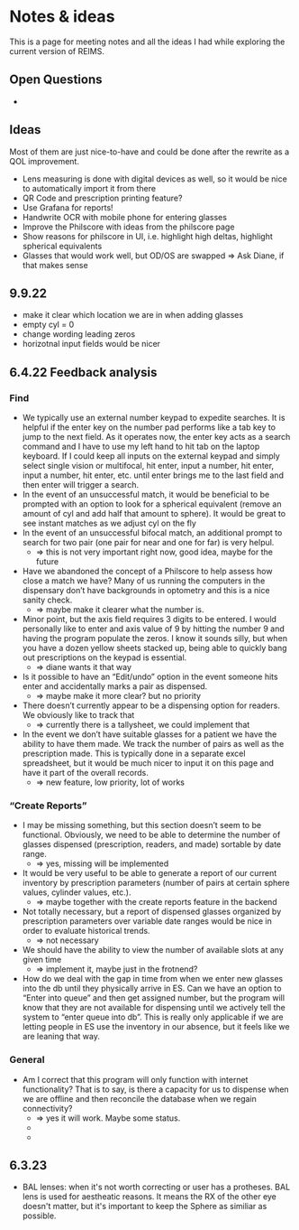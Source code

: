 # Notes & ideas

This is a page for meeting notes and all the ideas I had while exploring the current version of REIMS.

## Open Questions

-

## Ideas

Most of them are just nice-to-have and could be done after the rewrite as a QOL improvement.

- Lens measuring is done with digital devices as well, so it would be nice to automatically import it from there
- QR Code and prescription printing feature?
- Use Grafana for reports!
- Handwrite OCR with mobile phone for entering glasses
- Improve the Philscore with ideas from the philscore page
- Show reasons for philscore in UI, i.e. highlight high deltas, highlight spherical equivalents
- Glasses that would work well, but OD/OS are swapped => Ask Diane, if that makes sense

## 9.9.22

- make it clear which location we are in when adding glasses
- empty cyl = 0
- change wording leading zeros
- horizotnal input fields would be nicer

## 6.4.22 Feedback analysis

### Find

- We typically use an external number keypad to expedite searches. It is helpful if the enter key on the number pad performs like a tab key to jump to the next field. As it operates now, the enter key acts as a search command and I have to use my left hand to hit tab on the laptop keyboard. If I could keep all inputs on the external keypad and simply select single vision or multifocal, hit enter, input a number, hit enter, input a number, hit enter, etc. until enter brings me to the last field and then enter will trigger a search.
- In the event of an unsuccessful match, it would be beneficial to be prompted with an option to look for a spherical equivalent (remove an amount of cyl and add half that amount to sphere). It would be great to see instant matches as we adjust cyl on the fly
- In the event of an unsuccessful bifocal match, an additional prompt to search for two pair (one pair for near and one for far) is very helpul.
  - => this is not very important right now, good idea, maybe for the future
- Have we abandoned the concept of a Philscore to help assess how close a match we have? Many of us running the computers in the dispensary don’t have backgrounds in optometry and this is a nice sanity check.
  - => maybe make it clearer what the number is.
- Minor point, but the axis field requires 3 digits to be entered. I would personally like to enter and axis value of 9 by hitting the number 9 and having the program populate the zeros. I know it sounds silly, but when you have a dozen yellow sheets stacked up, being able to quickly bang out prescriptions on the keypad is essential.
  - => diane wants it that way
- Is it possible to have an “Edit/undo” option in the event someone hits enter and accidentally marks a pair as dispensed.
  - => maybe make it more clear? but no priority
- There doesn’t currently appear to be a dispensing option for readers. We obviously like to track that
  - => currently there is a tallysheet, we could implement that
- In the event we don’t have suitable glasses for a patient we have the ability to have them made. We track the number of pairs as well as the prescription made. This is typically done in a separate excel spreadsheet, but it would be much nicer to input it on this page and have it part of the overall records.
  - => new feature, low priority, lot of works

### “Create Reports”

- I may be missing something, but this section doesn’t seem to be functional. Obviously, we need to be able to determine the number of glasses dispensed (prescription, readers, and made) sortable by date range.
  - => yes, missing will be implemented
- It would be very useful to be able to generate a report of our current inventory by prescription parameters (number of pairs at certain sphere values, cylinder values, etc.).
  - => maybe together with the create reports feature in the backend
- Not totally necessary, but a report of dispensed glasses organized by prescription parameters over variable date ranges would be nice in order to evaluate historical trends.
  - => not necessary
- We should have the ability to view the number of available slots at any given time
  - => implement it, maybe just in the frotnend?
- How do we deal with the gap in time from when we enter new glasses into the db until they physically arrive in ES. Can we have an option to “Enter into queue” and then get assigned number, but the program will know that they are not available for dispensing until we actively tell the system to “enter queue into db”. This is really only applicable if we are letting people in ES use the inventory in our absence, but it feels like we are leaning that way.

### General

- Am I correct that this program will only function with internet functionality? That is to say, is there a capacity for us to dispense when we are offline and then reconcile the database when we regain connectivity?
  - => yes it will work. Maybe some status.
  -
  -

## 6.3.23

- BAL lenses: when it's not worth correcting or user has a protheses. BAL lens is used for aestheatic reasons. It means the RX of the other eye doesn't matter, but it's important to keep the Sphere as similiar as possible.
